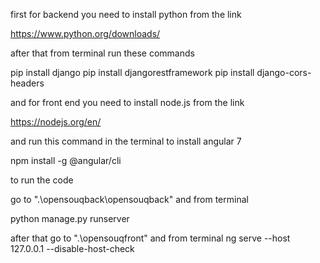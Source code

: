 first for backend you need to install python from the link

https://www.python.org/downloads/

after that from terminal run these commands

pip install django
pip install djangorestframework
pip install django-cors-headers

and for front end you need to install node.js from the link

https://nodejs.org/en/

and run this command in the terminal to install angular 7

npm install -g @angular/cli

to run the code

go to ".\opensouqback\opensouqback"
and from terminal

python manage.py runserver

after that go to ".\opensouqfront"
and from terminal
ng serve --host 127.0.0.1 --disable-host-check
